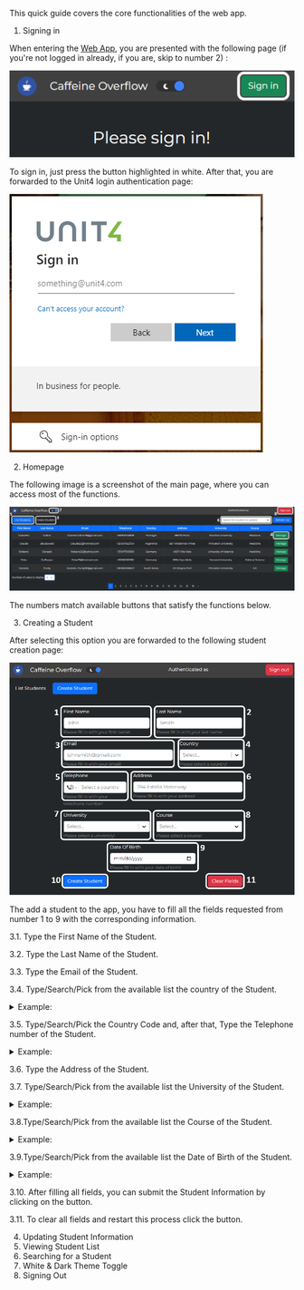 This quick guide covers the core functionalities of the web app.

1. Signing in

When entering the [Web App](https://studentmanager-co.azurewebsites.net/), you are presented with the following page (if you're not logged in already, if you are, skip to number 2) :

![signinbuttons.png](/.attachments/signinbuttons.png)

To sign in, just press the button highlighted in white. After that, you are forwarded to the Unit4 login authentication page:

![loginpage.png](/.attachments/loginpage.png)
 


2. Homepage

The following image is a screenshot of the main page, where you can access most of the functions.

![homepagecombutons.png](/.attachments/mainpage.png)

The numbers match available buttons that satisfy the functions below.


3. Creating a Student

After selecting this option you are forwarded to the following student creation page:

![studentcreation.png](/.attachments/studentcreation.png)

The add a student to the app, you have to fill all the fields requested from number 1 to 9 with the corresponding information.

3.1. Type the First Name of the Student.

3.2. Type the Last Name of the Student.

3.3. Type the Email of the Student.

3.4. Type/Search/Pick from the available list the country of the Student.
<details>
![studentcreation.png](/.attachments/studentcreation.png)
 <summary>Example:</summary>
</details>

3.5. Type/Search/Pick the Country Code and, after that, Type the Telephone number of the Student.
<details>
![studentcreation.png](/.attachments/studentcreation.png)
 <summary>Example:</summary>
</details>

3.6. Type the Address of the Student.

3.7. Type/Search/Pick from the available list the University of the Student.
<details>
![studentcreation.png](/.attachments/studentcreation.png)
 <summary>Example:</summary>
</details>

3.8.Type/Search/Pick from the available list the Course of the Student.
<details>
![image.png](/.attachments/image-91a6e0e9-e329-422a-a929-53d4a5966a8e.png)
 <summary>Example:</summary>
</details>

3.9.Type/Search/Pick from the available list the Date of Birth of the Student.
<details>
![image.png](/.attachments/image-91a6e0e9-e329-422a-a929-53d4a5966a8e.png)
 <summary>Example:</summary>
</details>

3.10. After filling all fields, you can submit the Student Information by clicking on the button.

3.11. To clear all fields and restart this process click the button.



4. Updating Student Information
5. Viewing Student List
6. Searching for a Student
7. White & Dark Theme Toggle
8. Signing Out




